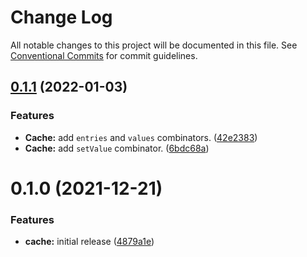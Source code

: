 # Change Log

All notable changes to this project will be documented in this file.
See [Conventional Commits](https://conventionalcommits.org) for commit guidelines.

## [0.1.1](https://github.com/Effect-TS/cache/compare/@effect-ts/cache@0.1.0...@effect-ts/cache@0.1.1) (2022-01-03)


### Features

* **Cache:** add `entries` and `values` combinators. ([42e2383](https://github.com/Effect-TS/cache/commit/42e2383f8f17fa1584faaf6f27d28f09a86944fa))
* **Cache:** add `setValue` combinator. ([6bdc68a](https://github.com/Effect-TS/cache/commit/6bdc68ac7b889014fe68c0e3b2a5c77c8cb0c2f1))





# 0.1.0 (2021-12-21)


### Features

* **cache:** initial release ([4879a1e](https://github.com/Effect-TS/cache/commit/4879a1e0b7d0712cc722a5c8316ab2f32d0da65b))
